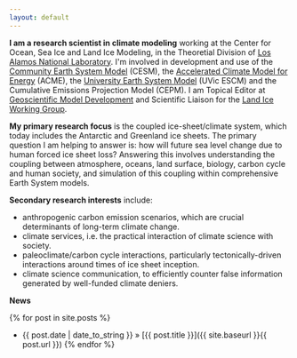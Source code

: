 ```yaml
---
layout: default
---
```


**I am a research scientist in climate modeling** working at the Center for Ocean, Sea Ice and Land Ice Modeling, in the Theoretial Division of [Los Alamos National Laboratory](http://lanl.gov/).  I'm involved in development and use of the [Community Earth System Model](http://www2.cesm.ucar.edu/) (CESM), the [Accelerated Climate Model for Energy](http://climatemodeling.science.energy.gov/projects/accelerated-climate-modeling-energy) (ACME), the [University Earth System Model](http://climate.uvic.ca/model/) (UVic ESCM) and the Cumulative Emissions Projection Model (CEPM).  I am Topical Editor at [Geoscientific Model Development](http://www.geoscientific-model-development.net/) and Scientific Liaison for the [Land Ice Working Group](http://www2.cesm.ucar.edu/working-groups/liwg).  

**My primary research focus** is the coupled ice-sheet/climate system, which today includes the Antarctic and Greenland ice sheets.  The primary question I am helping to answer is: how will future sea level change due to human forced ice sheet loss?  Answering this involves  understanding the coupling between atmosphere, oceans, land surface, biology, carbon cycle and human society, and simulation of this coupling within comprehensive Earth System models.

**Secondary research interests** include:

- anthropogenic carbon emission scenarios, which are crucial determinants of long-term climate change.  
- climate services, i.e. the practical interaction of climate science with society.
- paleoclimate/carbon cycle interactions, particularly tectonically-driven interactions around times of ice sheet inception.
- climate science communication, to efficiently counter false information generated by well-funded climate deniers.

**News**

{% for post in site.posts %}
   - {{ post.date | date_to_string }} » [{{ post.title }}]({{ site.baseurl }}{{ post.url }})
{% endfor %}
